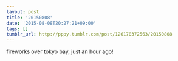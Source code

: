 ```yaml
---
layout: post
title: '20150808'
date: '2015-08-08T20:27:21+09:00'
tags: []
tumblr_url: http://pppy.tumblr.com/post/126170372563/20150808
---
```

fireworks over tokyo bay, just an hour ago!





